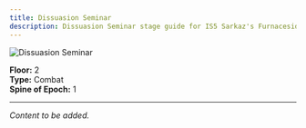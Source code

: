 ```yaml
---
title: Dissuasion Seminar
description: Dissuasion Seminar stage guide for IS5 Sarkaz's Furnaceside Fables
---
```


<img src="/stages/dissuasion-seminar.png" alt="Dissuasion Seminar" />

**Floor:** 2  
**Type:** Combat  
**Spine of Epoch:** 1  

---

*Content to be added.*
